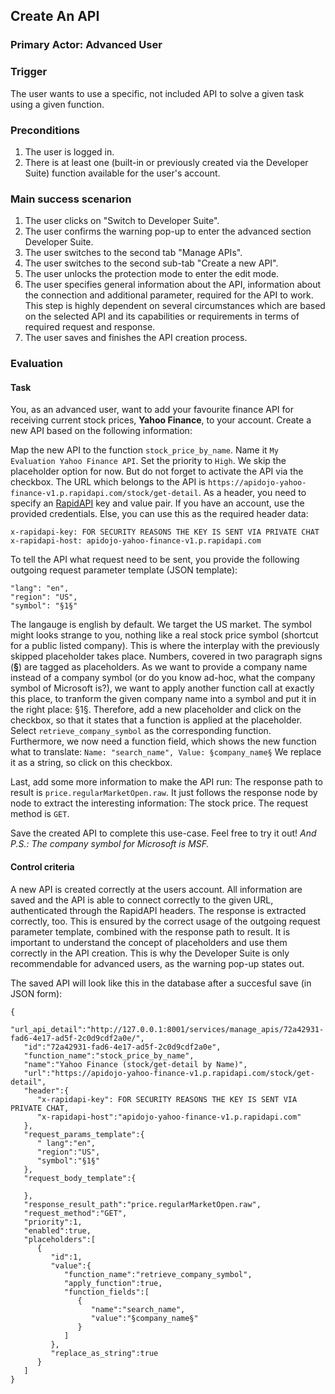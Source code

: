 ## Create An API
### Primary Actor: Advanced User

### Trigger
The user wants to use a specific, not included API to solve a given task using a given function.

### Preconditions
1. The user is logged in.
2. There is at least one (built-in or previously created via the Developer Suite) function available for the user's account.

### Main success scenarion
1. The user clicks on "Switch to Developer Suite".
2. The user confirms the warning pop-up to enter the advanced section Developer Suite.
3. The user switches to the second tab "Manage APIs".
4. The user switches to the second sub-tab "Create a new API".
5. The user unlocks the protection mode to enter the edit mode.
6. The user specifies general information about the API, information about the connection and additional parameter, required for the API to work. This step is highly dependent on several circumstances which are based on the selected API and its capabilities or requirements in terms of required request and response.
7. The user saves and finishes the API creation process.

### Evaluation
#### Task
You, as an advanced user, want to add your favourite finance API for receiving current stock prices, **Yahoo Finance**, to your account.
Create a new API based on the following information:

Map the new API to the function `stock_price_by_name`. Name it `My Evaluation Yahoo Finance API`. Set the priority to `High`. We skip the placeholder option for now. But do not forget to activate the API via the checkbox. The URL which belongs to the API is `https://apidojo-yahoo-finance-v1.p.rapidapi.com/stock/get-detail`. As a header, you need to specify an [RapidAPI](https://rapidapi.com/) key and value pair. If you have an account, use the provided credentials. Else, you can use this as the required header data:
```
x-rapidapi-key: FOR SECURITY REASONS THE KEY IS SENT VIA PRIVATE CHAT
x-rapidapi-host: apidojo-yahoo-finance-v1.p.rapidapi.com
```
To tell the API what request need to be sent, you provide the following outgoing request parameter template (JSON template):
```
"lang": "en",
"region": "US",
"symbol": "§1§"
```
The langauge is english by default. We target the US market. The symbol might looks strange to you, nothing like a real stock price symbol (shortcut for a public listed company). This is where the interplay with the previously skipped placeholder takes place. Numbers, covered in two paragraph signs (**§**) are tagged as placeholders. As we want to provide a company name instead of a company symbol (or do you know ad-hoc, what the company symbol of Microsoft is?), we want to apply another function call at exactly this place, to tranform the given company name into a symbol and put it in the right place: §1§.
Therefore, add a new placeholder and click on the checkbox, so that it states that a function is applied at the placeholder. Select `retrieve_company_symbol` as the corresponding function. Furthermore, we now need a function field, which shows the new function what to translate:
`Name: "search_name", Value: §company_name§`
We replace it as a string, so click on this checkbox.

Last, add some more information to make the API run: The response path to result is `price.regularMarketOpen.raw`. It just follows the response node by node to extract the interesting information: The stock price.
The request method is `GET`.

Save the created API to complete this use-case. Feel free to try it out!
*And P.S.: The company symbol for Microsoft is MSF.*

#### Control criteria
A new API is created correctly at the users account. All information are saved and the API is able to connect correctly to the given URL, authenticated through the RapidAPI headers. The response is extracted correctly, too. This is ensured by the correct usage of the outgoing request parameter template, combined with the response path to result. It is important to understand the concept of placeholders and use them correctly in the API creation. This is why the Developer Suite is only recommendable for advanced users, as the warning pop-up states out.

The saved API will look like this in the database after a succesful save (in JSON form):
```
{
   "url_api_detail":"http://127.0.0.1:8001/services/manage_apis/72a42931-fad6-4e17-ad5f-2c0d9cdf2a0e/",
   "id":"72a42931-fad6-4e17-ad5f-2c0d9cdf2a0e",
   "function_name":"stock_price_by_name",
   "name":"Yahoo Finance (stock/get-detail by Name)",
   "url":"https://apidojo-yahoo-finance-v1.p.rapidapi.com/stock/get-detail",
   "header":{
      "x-rapidapi-key": FOR SECURITY REASONS THE KEY IS SENT VIA PRIVATE CHAT,
      "x-rapidapi-host":"apidojo-yahoo-finance-v1.p.rapidapi.com"
   },
   "request_params_template":{
      " lang":"en",
      "region":"US",
      "symbol":"§1§"
   },
   "request_body_template":{

   },
   "response_result_path":"price.regularMarketOpen.raw",
   "request_method":"GET",
   "priority":1,
   "enabled":true,
   "placeholders":[
      {
         "id":1,
         "value":{
            "function_name":"retrieve_company_symbol",
            "apply_function":true,
            "function_fields":[
               {
                  "name":"search_name",
                  "value":"§company_name§"
               }
            ]
         },
         "replace_as_string":true
      }
   ]
}
```
